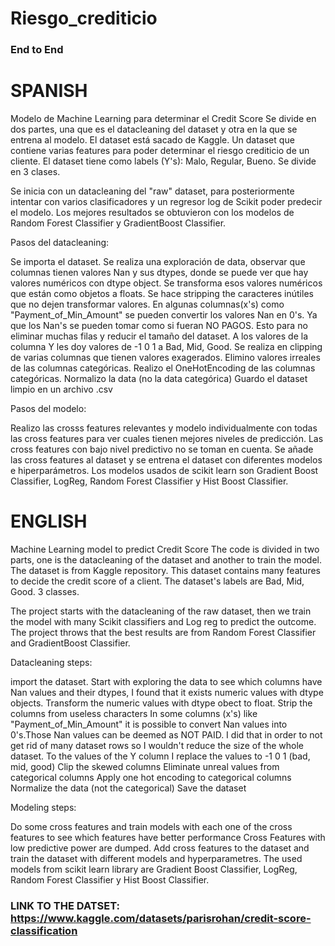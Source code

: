 # Riesgo_crediticio
### End to End

# SPANISH
Modelo de Machine Learning para determinar el Credit Score
Se divide en dos partes, una que es el datacleaning del dataset y otra en la que se entrena al modelo.
El dataset está sacado de Kaggle. Un dataset que contiene varias features para poder determinar el riesgo crediticio de un cliente.
El dataset tiene como labels (Y's): Malo, Regular, Bueno. Se divide en 3 clases.

Se inicia con un datacleaning del "raw" dataset, para posteriormente intentar con varios clasificadores y un regresor log de Scikit poder predecir el modelo.
Los mejores resultados se obtuvieron con los modelos de Random Forest Classifier y GradientBoost Classifier.

Pasos del datacleaning:

Se importa el dataset.
Se realiza una exploración de data, observar que columnas tienen valores Nan y sus dtypes, donde se puede ver que hay valores numéricos con dtype object.
Se transforma esos valores numéricos que están como objetos a floats.
Se hace stripping the caracteres inútiles que no dejen transformar valores.
En algunas columnas(x's) como "Payment_of_Min_Amount" se pueden convertir los valores Nan en 0's. Ya que los Nan's se pueden tomar como si fueran NO PAGOS. Esto para no eliminar muchas filas y reducir el tamaño del dataset.
A los valores de la columna Y les doy valores de -1 0 1 a Bad, Mid, Good.
Se realiza en clipping de varias columnas que tienen valores exagerados.
Elimino valores irreales de las columnas categóricas.
Realizo el OneHotEncoding de las columnas categóricas.
Normalizo la data (no la data categórica) 
Guardo el dataset limpio en un archivo .csv

Pasos del modelo:

Realizo las crosss features relevantes y modelo individualmente con todas las cross features para ver cuales tienen mejores niveles de predicción.
Las cross features con bajo nivel predictivo no se toman en cuenta.
Se añade las cross features al dataset y se entrena el dataset con diferentes modelos e hiperparámetros.
Los modelos usados de scikit learn son Gradient Boost Classifier, LogReg, Random Forest Classifier y Hist Boost Classifier.


# ENGLISH
Machine Learning model to predict Credit Score
The code is divided in two parts, one is the datacleaning of the dataset and another to train the model.
The dataset is from Kaggle repository. This dataset contains many features to decide the credit score of a client.
The dataset's labels are Bad, Mid, Good. 3 classes.



The project starts with the datacleaning of the raw dataset, then we train the model with many Scikit classifiers and Log reg to predict the outcome.
The project throws that the best results are from Random Forest Classifier and GradientBoost Classifier.

Datacleaning steps:

import the dataset.
Start with exploring the data to see which columns have Nan values and their dtypes, I found that it exists numeric values with dtype objects.
Transform the numeric values with dtype obect to float.
Strip the columns from useless characters
In some columns (x's) like "Payment_of_Min_Amount" it is possible to convert Nan values into 0's.Those Nan values can be deemed as NOT PAID. I did that in order to not get rid of many dataset rows so I wouldn't reduce the size of the whole dataset.
To the values of the Y column I replace the values to -1 0 1 (bad, mid, good)
Clip the skewed columns
Eliminate unreal values from categorical columns
Apply one hot encoding to categorical columns
Normalize the data (not the categorical)
Save the dataset


Modeling steps:

Do some cross features and train models with each one of the cross features to see which features have better performance
Cross Features with low predictive power are dumped.
Add cross features to the dataset and train the dataset with different models and hyperparametres.
The used models from scikit learn library are  Gradient Boost Classifier, LogReg, Random Forest Classifier y Hist Boost Classifier.




### LINK TO THE DATSET: https://www.kaggle.com/datasets/parisrohan/credit-score-classification
